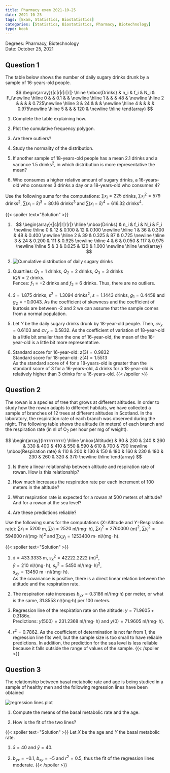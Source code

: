 ```yaml
---
title: Pharmacy exam 2021-10-25
date: 2021-10-25
tags: [Exam, Statistics, Biostatistics]
categories: [Statistics, Biostatistics, Pharmacy, Biotechnology]
type: book
---
```


Degrees: Pharmacy, Biotechnology  
Date: October 25, 2021

## Question 1

The table below shows the number of daily sugary drinks drunk by a sample of 16-years-old people.

$$
\begin{array}{|c|r|r|r|r|} 
\hline \mbox{Drinks} & n_i & f_i & N_i & F_i\newline
\hline 0 &    & 0.1 &     &      \newline
\hline 1 &    &     & 48  &      \newline
\hline 2 &    &     &     & 0.725\newline
\hline 3 & 24 &     &     &      \newline
\hline 4 &    &     &     & 0.975\newline
\hline 5 &    &     & 120 &      \newline
\hline
\end{array}
$$ 

1. Complete the table explaining how. 

2. Plot the cumulative frequency polygon. 

3. Are there outliers? 

4. Study the normality of the distribution. 

5. If another sample of 18-years-old people has a mean $2.1$ drinks and a variance $1.5$ drinks$^2$, in which distribution is more representative the mean? 

6. Who consumes a higher relative amount of sugary drinks, a 16-years-old who consumes 3 drinks a day or a 18-years-old who consumes 4? 

Use the following sums for the computations: $\sum x_i= 225$ drinks, $\sum x_i^2=579$ drinks$^2$, $\sum (x_i-\bar x)^3=80.16$ drinks$^3$ and $\sum (x_i-\bar x)^4=616.32$ drinks$^4$. 

{{< spoiler text="Solution" >}}
1. $$
\begin{array}{|c|r|r|r|r|} 
\hline
\mbox{Drinks} & n_i & f_i & N_i & F_i \newline
\hline 
0 & 12 & 0.100 & 12 & 0.100 \newline
\hline
1 & 36 & 0.300 & 48 & 0.400 \newline
\hline
2 & 39 & 0.325 & 87 & 0.725 \newline
\hline
3 & 24 & 0.200 & 111 & 0.925 \newline
\hline
4 & 6 & 0.050 & 117 & 0.975 \newline
\hline
5 & 3 & 0.025 & 120 & 1.000 \newline
\hline 
\end{array}
$$ 

2. ![Cumulative distribution of daily sugary drinks](../img/des-21-nut-cumulative-distribution-drinks.svg) 

3. Quartiles: $Q_1=1$ drinks, $Q_2=2$ drinks, $Q_3=3$ drinks  
$IQR = 2$ drinks.  
Fences: $f_1=-2$ drinks and $f_2=6$ drinks. Thus, there are no outliers.

4. $\bar x=1.875$ drinks, $s^2=1.3094$ drinks$^2$, $s=1.1443$ drinks, $g_1=0.4458$ and $g_2=-0.0043$. As the coefficient of skewness and the coefficient of kurtosis are between -2 and 2 we can assume that the sample comes from a normal population. 

5. Let $Y$ be the daily sugary drinks drunk by 18-year-old people. Then, $cv_x=0.6103$ and $cv_y=0.5832$. As the coefficient of variation of 18-year-old is a little bit smaller than the one of 16-year-old, the mean of the 18-year-old is a little bit more representative. 

6. Standard score for 16-year-old: $z(3)=0.9832$  
Standard score for 18-year-old: $z(4)=1.5513$  
As the standard score of 4 for a 18-years-old is greater than the standard score of 3 for a 16-years-old, 4 drinks for a 18-year-old is relatively higher than 3 drinks for a 16-years-old. 
{{< /spoiler >}}

## Question 2

The rowan is a species of tree that grows at different altitudes. In order to study how the rowan adapts to different habitats, we have collected a sample of branches of 12 trees at different altitudes in Scotland. In the laboratory, the respiration rate of each branch was observed during the night. The following table shows the altitude (in meters) of each branch and the respiration rate (in nl of O$_2$ per hour per mg of weight). 

$$
\begin{array}{lrrrrrrrrrrrr}
\hline 
\mbox{Altitude} & 90 & 230 & 240 & 260 & 330 & 400 & 410 & 550 & 590 & 610 & 700 & 790 \newline
\mbox{Respiration rate} & 110 & 200 & 130 & 150 & 180 & 160 & 230 & 180 & 230 & 260 & 320 & 370 \newline
\hline 
\end{array}
$$ 

1. Is there a linear relationship between altitude and respiration rate of rowan. How is this relationship? 

2. How much increases the respiration rate per each increment of 100 meters in the altitude? 

3. What respiration rate is expected for a rowan at 500 meters of altitude? And for a rowan at the sea level? 

4. Are these predictions reliable? 

Use the following sums for the computations ($X$=Altitude and $Y$=Respiration rate): $\sum x_i=5200$ m, $\sum y_i=2520$ nl/(mg$\cdot$ h), $\sum x_i^2=2760000$ (m)$^2$, $\sum y_i^2=594600$ nl/(mg$\cdot$ h)$^2$ and $\sum x_iy_j=1253400$ m$\cdot$ nl/(mg$\cdot$ h). 

{{< spoiler text="Solution" >}}
1. $\bar x=433.3333$ m, $s_x^2=42222.2222$ (m)$^2$,  
$\bar y=210$ nl/(mg$\cdot$ h), $s_y^2=5450$ nl/(mg$\cdot$ h)$^2$,  
$s_{xy}=13450$ m $\cdot$ nl/(mg$\cdot$ h).  
As the covariance is positive, there is a direct linear relation between the altitude and the respiration rate. 

2. The respiration rate increases $b_{yx} = 0.3186$ nl/(mg$\cdot$h) per meter, or what is the same, $31.8553$ nl/(mg$\cdot$h) per 100 meters. 

3. Regression line of the respiration rate on the altitude: $y=71.9605 + 0.3186x$.  
Predictions: $y(500) = 231.2368$ nl/(mg$\cdot$ h) and $y(0) = 71.9605$ nl/(mg$\cdot$ h). 

4. $r^2 = 0.7862$. As the coefficient of determination is not far from 1, the regression line fits well, but the sample size is too small to have reliable predictions. In addition, the prediction for the sea level is less reliable because it falls outside the range of values of the sample. 
{{< /spoiler >}}

## Question 3

The relationship between basal metabolic rate and age is being studied in a sample of healthy men and the following regression lines have been obtained 

![regression lines plot](../img/reglin-16-nut-regression-lines.svg) 

1. Compute the means of the basal metabolic rate and the age. 

2. How is the fit of the two lines? 

{{< spoiler text="Solution" >}}
Let $X$ be the age and $Y$ the basal metabolic rate. 

1. $\bar x=40$ and $\bar y=40$. 

2. $b_{yx}=-0.1$, $b_{xy}=-5$ and $r^2 = 0.5$, thus the fit of the regression lines moderate. 
{{< /spoiler >}}
